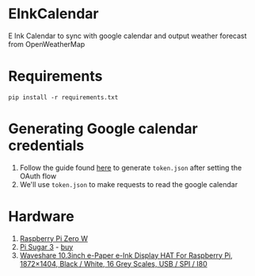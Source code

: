 # EInkCalendar
E Ink Calendar to sync with google calendar and output weather forecast from OpenWeatherMap

# Requirements
```pip install -r requirements.txt```

# Generating Google calendar credentials
1. Follow the guide found [here](https://developers.google.com/calendar/api/quickstart/python) to generate `token.json` after setting the OAuth flow 
2. We'll use `token.json` to make requests to read the google calendar

# Hardware
1. [Raspberry Pi Zero W](https://www.raspberrypi.com/products/raspberry-pi-zero-w/)
2. [Pi Sugar 3](https://github.com/PiSugar/PiSugar/wiki/PiSugar-3-Series) - [buy](https://www.tindie.com/products/pisugar/pisugar-3-battery-for-raspberry-pi-zero/)
3. [Waveshare 10.3inch e-Paper e-Ink Display HAT For Raspberry Pi, 1872×1404, Black / White, 16 Grey Scales, USB / SPI / I80](https://www.waveshare.com/10.3inch-e-paper-hat.htm)
